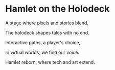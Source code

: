 # Hamlet on the Holodeck

A stage where pixels and stories blend,

The holodeck shapes tales with no end.

Interactive paths, a player's choice,

In virtual worlds, we find our voice.

Hamlet reborn, where tech and art extend.
